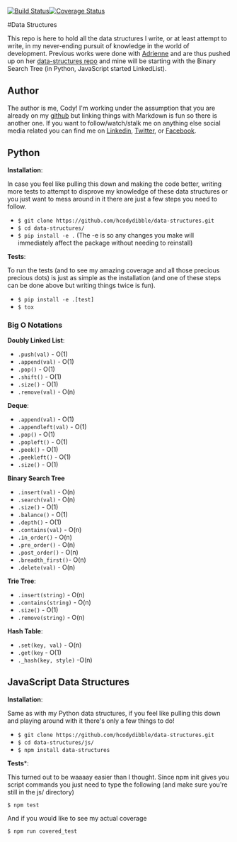 [![Build Status](https://travis-ci.org/hcodydibble/data-structures.svg?branch=master)](https://travis-ci.org/hcodydibble/data-structures)[![Coverage Status](https://coveralls.io/repos/github/hcodydibble/data-structures/badge.svg?branch=master)](https://coveralls.io/github/hcodydibble/data-structures?branch=master)

#Data Structures

This repo is here to hold all the data structures I write, or at least attempt to write, in my never-ending
pursuit of knowledge in the world of development. Previous works were done with [Adrienne](https://github.com/adriennekarnoski)
and are thus pushed up on her [data-structures repo](https://github.com/adriennekarnoski/data-structures) and mine
will be starting with the Binary Search Tree (in Python, JavaScript started LinkedList).

## Author

The author is me, Cody! I'm working under the assumption that you are already on my [github](https://github.com/hcodydibble)
but linking things with Markdown is fun so there is another one. If you want to follow/watch/stalk me on anything else social
media related you can find me on [Linkedin](https://www.linkedin.com/in/codydibble/), [Twitter](https://twitter.com/hcodydibble),
or [Facebook](https://www.facebook.com/hcodydibble).
## Python
**Installation**:

In case you feel like pulling this down and making the code better, writing more tests to attempt to disprove my
knowledge of these data structures or you just want to mess around in it there are just a few steps you need to follow.

- `$ git clone https://github.com/hcodydibble/data-structures.git`
- `$ cd data-structures/`
- `$ pip install -e .` (The -e is so any changes you make will immediately affect the package without needing to reinstall)

**Tests**:

To run the tests (and to see my amazing coverage and all those precious precious dots) is just as simple as the installation
(and one of these steps can be done above but writing things twice is fun).

- `$ pip install -e .[test]`
- `$ tox`



### Big O Notations

**Doubly Linked List**:

- `.push(val)` - O(1)
- `.append(val)` - O(1)
- `.pop()` - O(1)
- `.shift()` - O(1)
- `.size()` - O(1)
- `.remove(val)` - O(n)

**Deque**:

- `.append(val)` - O(1)
- `.appendleft(val)` - O(1)
- `.pop()` - O(1)
- `.popleft()` - O(1)
- `.peek()` - O(1)
- `.peekleft()` - O(1)
- `.size()` - O(1)

**Binary Search Tree**

- `.insert(val)` - O(n)
- `.search(val)` - O(n)
- `.size()` - O(1)
- `.balance()` - O(1)
- `.depth()` - O(1)
- `.contains(val)` - O(n)
- `.in_order()` - O(n)
- `.pre_order()` - O(n)
- `.post_order()` - O(n)
- `.breadth_first()`- O(n)
- `.delete(val)` - O(n)

**Trie Tree**:

- `.insert(string)` - O(n)
- `.contains(string)` - O(n)
- `.size()` - O(1)
- `.remove(string)` - O(n)

**Hash Table**:

- `.set(key, val)` - O(n)
- `.get(key` - O(1)
- `._hash(key, style)` -O(n)


## JavaScript Data Structures

**Installation**:

Same as with my Python data structures, if you feel like pulling this down and playing around with it there's only a few things to do!

- `$ git clone https://github.com/hcodydibble/data-structures.git`
- `$ cd data-structures/js/`
- `$ npm install data-structures`

**Tests***:

This turned out to be waaaay easier than I thought. Since npm init gives you script commands you just need to type the following (and make sure you're still in the js/ directory)

`$ npm test`

And if you would like to see my actual coverage

`$ npm run covered_test`